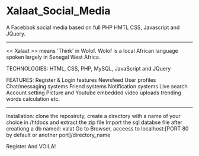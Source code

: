 # Xalaat_Social_Media
A Facebbok social media based on full PHP HMTL CSS, Javascript and JQuery.
**********************************************************************************************************
<< Xalaat >> means 'Think' in Wolof.
Wolof is a local African language spoken largely in Senegal West Africa.

TECHNOLOGIES:
HTML, CSS, PHP, MySQL, JavaScript and JQuery

FEATURES:
Register & Login features
Newsfeed
User profiles
Chat/messaging systems
Friend systems
Notification systems
Live search
Account setting
Picture and Youtube embedded video uploads
trending words calculation etc.
**********************************************************************************************************
Installation: clone the reposiroty, create a directory with a name of your choice in /htdocs and extract the zip file
Import the sql databse file after creationg a db named: xalat
Go to Browser, acceess to localhost:[PORT 80 by default or another port]/directory_name

Register And VOILA! 
